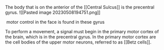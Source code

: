 The body that is on the anterior of the [[Central Sulcus]] is the precentral gyrus.
![[Pasted image 20230508194751.png]]

 motor control in the face is found in these gyrus

To perform a movement, a signal must begin in the primary motor cortex of the brain, which is in the precentral gyrus. In the primary motor cortex are the cell bodies of the upper motor neurons, referred to as [[Betz cells]].